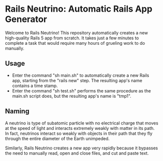 # Rails Neutrino: Automatic Rails App Generator

Welcome to Rails Neutrino!  This repository automatically creates a new
high-quality Rails 5 app from scratch.  It takes just a few minutes to 
complete a task that would require many hours of grueling work to do manually.

## Usage
* Enter the command "sh main.sh" to automatically create a new Rails app,
starting from the "rails new" step.  The resulting app's name contains
a time stamp.
* Enter the command "sh test.sh" performs the same procedure as the
main.sh script does, but the resulting app's name is "tmp1".

## Naming
A neutrino is type of subatomic particle with no electrical charge that
moves at the speed of light and interacts extremely weakly with matter
in its path.  In fact, neutrinos interact so weakly with objects in
their path that they fly through the entire diameter of the Earth unimpeded.

Similarly, Rails Neutrino creates a new app very rapidly because it
bypasses the need to manually read, open and close files, and cut and
paste text.

